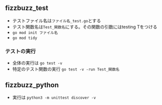 ## fizzbuzz_test
- テストファイル名は`ファイル名_test.go`とする
- テスト関数名は`Test_関数名`にする。その関数の引数にはtesting Tをつける
- `go mod init ファイル名`
- `go mod tidy`
### テストの実行
- 全体の実行は `go test -v`
- 特定のテスト関数の実行 `go test -v -run Test_関数名`

## fizzbuzz_python
- 実行は `python3 -m unittest discover -v`
